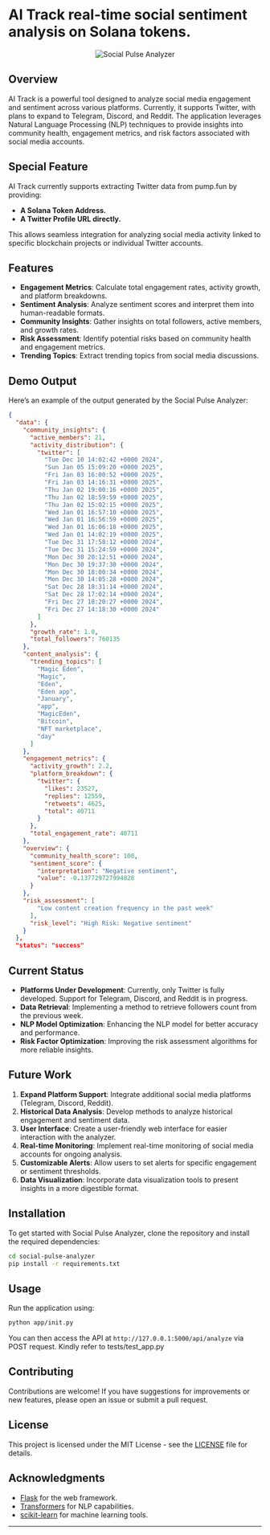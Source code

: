# AI Track real-time social sentiment analysis on Solana tokens.

<div align="center">
  <img src="https://github.com/user-attachments/assets/2be45bf1-3c7b-4dd1-a313-42d2fc216da4" alt="Social Pulse Analyzer">
</div>

## Overview

AI Track is a powerful tool designed to analyze social media engagement and sentiment across various platforms. Currently, it supports Twitter, with plans to expand to Telegram, Discord, and Reddit. The application leverages Natural Language Processing (NLP) techniques to provide insights into community health, engagement metrics, and risk factors associated with social media accounts.

## Special Feature

AI Track currently supports extracting Twitter data from pump.fun by providing:
- **A Solana Token Address.**
- **A Twitter Profile URL directly.**

This allows seamless integration for analyzing social media activity linked to specific blockchain projects or individual Twitter accounts.

## Features

- **Engagement Metrics**: Calculate total engagement rates, activity growth, and platform breakdowns.
- **Sentiment Analysis**: Analyze sentiment scores and interpret them into human-readable formats.
- **Community Insights**: Gather insights on total followers, active members, and growth rates.
- **Risk Assessment**: Identify potential risks based on community health and engagement metrics.
- **Trending Topics**: Extract trending topics from social media discussions.

## Demo Output

Here’s an example of the output generated by the Social Pulse Analyzer:
```json
{
  "data": {
    "community_insights": {
      "active_members": 21,
      "activity_distribution": {
        "twitter": [
          "Tue Dec 10 14:02:42 +0000 2024",
          "Sun Jan 05 15:09:20 +0000 2025",
          "Fri Jan 03 16:00:52 +0000 2025",
          "Fri Jan 03 14:16:31 +0000 2025",
          "Thu Jan 02 19:00:16 +0000 2025",
          "Thu Jan 02 18:59:59 +0000 2025",
          "Thu Jan 02 15:02:15 +0000 2025",
          "Wed Jan 01 16:57:10 +0000 2025",
          "Wed Jan 01 16:56:59 +0000 2025",
          "Wed Jan 01 16:06:18 +0000 2025",
          "Wed Jan 01 14:02:19 +0000 2025",
          "Tue Dec 31 17:58:12 +0000 2024",
          "Tue Dec 31 15:24:59 +0000 2024",
          "Mon Dec 30 20:12:51 +0000 2024",
          "Mon Dec 30 19:37:30 +0000 2024",
          "Mon Dec 30 18:00:34 +0000 2024",
          "Mon Dec 30 14:05:28 +0000 2024",
          "Sat Dec 28 18:31:14 +0000 2024",
          "Sat Dec 28 17:02:14 +0000 2024",
          "Fri Dec 27 18:20:27 +0000 2024",
          "Fri Dec 27 14:18:30 +0000 2024"
        ]
      },
      "growth_rate": 1.0,
      "total_followers": 760135
    },
    "content_analysis": {
      "trending_topics": [
        "Magic Eden",
        "Magic",
        "Eden",
        "Eden app",
        "January",
        "app",
        "MagicEden",
        "Bitcoin",
        "NFT marketplace",
        "day"
      ]
    },
    "engagement_metrics": {
      "activity_growth": 2.2,
      "platform_breakdown": {
        "twitter": {
          "likes": 23527,
          "replies": 12559,
          "retweets": 4625,
          "total": 40711
        }
      },
      "total_engagement_rate": 40711
    },
    "overview": {
      "community_health_score": 100,
      "sentiment_score": {
        "interpretation": "Negative sentiment",
        "value": -0.137729727994828
      }
    },
    "risk_assessment": [
        "Low content creation frequency in the past week"
      ],
      "risk_level": "High Risk: Negative sentiment"
    }
  },
  "status": "success"
```

## Current Status

- **Platforms Under Development**: Currently, only Twitter is fully developed. Support for Telegram, Discord, and Reddit is in progress.
- **Data Retrieval**: Implementing a method to retrieve followers count from the previous week.
- **NLP Model Optimization**: Enhancing the NLP model for better accuracy and performance.
- **Risk Factor Optimization**: Improving the risk assessment algorithms for more reliable insights.

## Future Work

1. **Expand Platform Support**: Integrate additional social media platforms (Telegram, Discord, Reddit).
2. **Historical Data Analysis**: Develop methods to analyze historical engagement and sentiment data.
3. **User Interface**: Create a user-friendly web interface for easier interaction with the analyzer.
4. **Real-time Monitoring**: Implement real-time monitoring of social media accounts for ongoing analysis.
5. **Customizable Alerts**: Allow users to set alerts for specific engagement or sentiment thresholds.
6. **Data Visualization**: Incorporate data visualization tools to present insights in a more digestible format.

## Installation

To get started with Social Pulse Analyzer, clone the repository and install the required dependencies:
```bash
cd social-pulse-analyzer
pip install -r requirements.txt
```

## Usage

Run the application using:
```bash
python app/init.py
```

You can then access the API at `http://127.0.0.1:5000/api/analyze` via POST request.
Kindly refer to tests/test_app.py

## Contributing

Contributions are welcome! If you have suggestions for improvements or new features, please open an issue or submit a pull request.

## License

This project is licensed under the MIT License - see the [LICENSE](LICENSE) file for details.

## Acknowledgments

- [Flask](https://flask.palletsprojects.com/) for the web framework.
- [Transformers](https://huggingface.co/transformers/) for NLP capabilities.
- [scikit-learn](https://scikit-learn.org/stable/) for machine learning tools.

---
